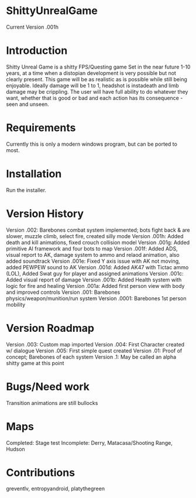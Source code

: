 # ShittyUnrealGame
Current Version .001h

# Introduction
Shitty Unreal Game is a shitty FPS/Questing game
Set in the near future 1-10 years, at a time when a distopian development is very possible but not clearly present.
This game will be as realistic as is possible while still being enjoyable. Ideally damage will be 1 to 1, headshot is instadeath and limb damage may be crippling.
The user will have full ability to do whatever they want, whether that is good or bad and each action has its consequence - seen and unseen.

# Requirements
Currently this is only a modern windows program, but can be ported to most.

# Installation
Run the installer.

# Version History
Version .002: Barebones combat system implemented; bots fight back & are slower, muzzle climb, select fire, created silly mode
Version .001h: Added death and kill animations, fixed crouch collision model
Version .001g: Added primitive AI framework and four bots to map
Version .001f: Added ADS, visual report to AK, damage system to ammo and relaod animation, also added soundtrack
Version .001e: Fixed Y axis issue with AK not moving, added PEWPEW sound to AK
Version .001d: Added AK47 with Tictac ammo (LOL), Added Swat guy for player and assigned animations
Version .001c: Added visual report of damage
Version .001b: Added Health system with logic for fire and healing
Version .001a: Added first person view with body and improved controls
Version .001: Barebones physics/weapon/munition/run system
Version .0001: Barebones 1st person mobility

# Version Roadmap
Version .003: Custom map imported
Version .004: First Character created w/ dialogue
Version .005: First simple quest created
Version .01: Proof of concept; Barebones of each system
Version .1: May be called an alpha shitty game at this point

# Bugs/Need work
Transition animations are still bullocks

# Maps
Completed: Stage test
Incomplete: Derry, Matacasa/Shooting Range, Hudson

# Contributions
greventlv, entropyandroid, platythegreen
